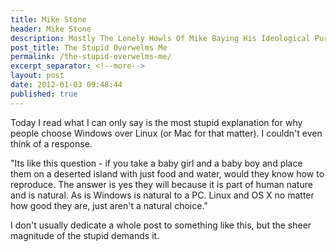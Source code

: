```yaml
---
title: Mike Stone
header: Mike Stone
description: Mostly The Lonely Howls Of Mike Baying His Ideological Purity At The Moon
post_title: The Stupid Overwelms Me
permalink: /the-stupid-overwelms-me/
excerpt_separator: <!--more-->
layout: post
date: 2012-01-03 09:48:44
published: true
---
```



Today I read what I can only say is the most stupid explanation for why people choose Windows over Linux (or Mac for that matter). I couldn't even think of a response.

"Its like this question - if you take a baby girl and a baby boy and place them on a deserted island with just food and water, would they know how to reproduce. The answer is yes they will because it is part of human nature and is natural. As is Windows is natural to a PC. Linux and OS X no matter how good they are, just aren't a natural choice."

I don't usually dedicate a whole post to something like this, but the sheer magnitude of the stupid demands it.
